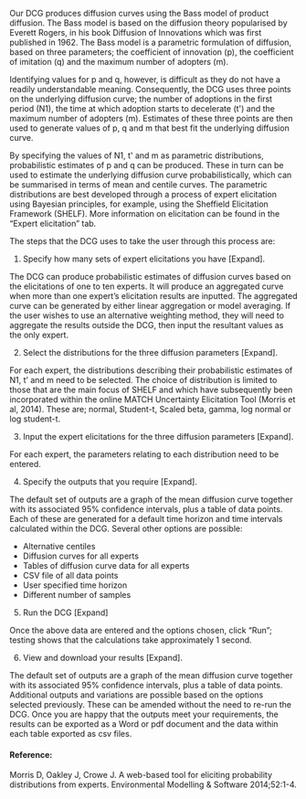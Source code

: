 Our DCG produces diffusion curves using the Bass model of product diffusion.  The Bass model is based on the diffusion theory popularised by Everett Rogers, in his book Diffusion of Innovations which was first published in 1962.  The Bass model is a parametric formulation of diffusion, based on three parameters; the coefficient of innovation (p), the coefficient of imitation (q) and the maximum number of adopters (m).

Identifying values for p and q, however, is difficult as they do not have a readily understandable meaning.  Consequently, the DCG uses three points on the underlying diffusion curve; the number of adoptions in the first period (N1), the time at which adoption starts to decelerate (t') and the maximum number of adopters (m).  Estimates of these three points are then used to generate values of p, q and m that best fit the underlying diffusion curve.

By specifying the values of N1, t' and m as parametric distributions, probabilistic estimates of p and q can be produced.  These in turn can be used to estimate the underlying diffusion curve probabilistically, which can be summarised in terms of mean and centile curves.  The parametric distributions are best developed through a process of expert elicitation using Bayesian principles, for example, using the Sheffield Elicitation Framework (SHELF). More information on elicitation can be found in the “Expert elicitation” tab.


The steps that the DCG uses to take the user through this process are:

1. Specify how many sets of expert elicitations you have [Expand].

  The DCG can produce probabilistic estimates of diffusion curves based on the elicitations of one to ten experts. It will produce an aggregated curve when more than one expert’s elicitation results are inputted.  The aggregated curve can be generated by either linear aggregation or model averaging.  If the user wishes to use an alternative weighting method, they will need to aggregate the results outside the DCG, then input the resultant values as the only expert. 

2. Select the distributions for the three diffusion parameters [Expand].

  For each expert, the distributions describing their probabilistic estimates of N1, t’ and m need to be selected.  The choice of distribution is limited to those that are the main focus of SHELF and which have subsequently been incorporated within the online MATCH Uncertainty Elicitation Tool (Morris et al, 2014).  These are; normal, Student-t, Scaled beta, gamma, log normal or log student-t.

3. Input the expert elicitations for the three diffusion parameters [Expand].

  For each expert, the parameters relating to each distribution need to be entered.

4. Specify the outputs that you require [Expand].

  The default set of outputs are a graph of the mean diffusion curve together with its associated 95% confidence intervals, plus a table of data points.  Each of these are generated for a default time horizon and time intervals calculated within the DCG.
Several other options are possible:

  - Alternative centiles
  - Diffusion curves for all experts
  - Tables of diffusion curve data for all experts
  - CSV file of all data points
  - User specified time horizon
  - Different number of samples


5. Run the DCG [Expand]

  Once the above data are entered and the options chosen, click “Run”; testing shows that the calculations take approximately 1 second.

6. View and download your results [Expand].

  The default set of outputs are a graph of the mean diffusion curve together with its associated 95% confidence intervals, plus a table of data points.  Additional outputs and variations are possible based on the options selected previously.  These can be amended without the need to re-run the DCG.  Once you are happy that the outputs meet your requirements, the results can be exported as a Word or pdf document and the data within each table exported as csv files.

#### Reference:
Morris D, Oakley J, Crowe J.  A web-based tool for eliciting probability distributions from experts. Environmental Modelling & Software 2014;52:1-4.
